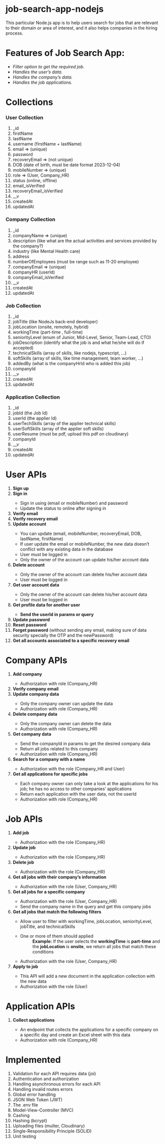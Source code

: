 # job-search-app-nodejs
This particular Node.js app is to help users search for jobs that are relevant to their domain or area of interest, and it also helps companies in the hiring process.

<h1>Features of Job Search App:</h1>
<ul>
  <li><i>Filter option to get the required job.</i></li>
  <li><i>Handles the user’s data.</i></li>
  <li><i>Handles the company’s data.</i></li>
  <li><i>Handles the job applications.</i></li>
</ul>

<h1>Collections</h1>

<h3>User Collection</h3>
<ol>
  <li>_id</li>
  <li>firstName</li>
  <li>lastName</li>
  <li>username (firstName + lastName)</li>
  <li>email ⇒ (unique)</li>
  <li>password</li>
  <li>recoveryEmail ⇒ (not unique)</li>
  <li>DOB (date of birth, must be date format 2023-12-04)</li>
  <li>mobileNumber ⇒ (unique)</li>
  <li>role ⇒ (User, Company_HR)</li>
  <li>status (online, offline)</li>
  <li>email_isVerified</li>
  <li>recoveryEmail_isVerified</li>
  <li>__v</li>
  <li>createdAt</li> 
  <li>updatedAt</li>
</ol>

<h3>Company Collection</h3>
<ol>
  <li>_id</li>
  <li>companyName ⇒ (unique)</li>
  <li>description (like what are the actual activities and services provided by the company?)</li>
  <li>industry (like Mental Health care)</li>
  <li>address</li>
  <li>numberOfEmployees (must be range such as 11-20 employee)</li>
  <li>companyEmail ⇒ (unique)</li>
  <li>companyHR (userId)</li>
  <li>companyEmail_isVerified</li>
  <li>__v</li>
  <li>createdAt</li> 
  <li>updatedAt</li>
</ol>

<h3>Job Collection</h3>
<ol>
  <li>_id</li>
  <li>jobTitle (like NodeJs back-end developer)</li>
  <li>jobLocation (onsite, remotely, hybrid)</li>
  <li>workingTime (part-time , full-time)</li>
  <li>seniorityLevel (enum of Junior, Mid-Level, Senior, Team-Lead, CTO)</li>
  <li>jobDescription (identify what the job is and what he/she will do if accepted)</li>
  <li>technicalSkills (array of skills, like nodejs, typescript, ...)</li>
  <li>softSkills (array of skills, like time management, team worker, ...)</li>
  <li>addedBy (what is the companyHrId who is added this job)</li>
  <li>companyId</li>
  <li>__v</li>
  <li>createdAt</li> 
  <li>updatedAt</li>
</ol>

<h3>Application Collection</h3>
<ol>
  <li>_id</li>
  <li>jobId (the Job Id)</li>
  <li>userId (the applier Id)</li>
  <li>userTechSkills (array of the applier technical skills)</li>
  <li>userSoftSkills (array of the applier soft skills)</li>
  <li>userResume (must be pdf, upload this pdf on cloudinary)</li>
  <li>companyId</li>
  <li>__v</li>
  <li>createdAt</li> 
  <li>updatedAt</li>
</ol>


<h1>User APIs</h1>
<ol>
  <li><b>Sign up</b></li>
  <li><b>Sign in</b></li>
    <ul>
      <li>Sign in using (email or mobileNumber) and password</li>
      <li>Update the status to online after signing in</li>
    </ul>
  <li><b>Verify email</b></li>
  <li><b>Verify recovery email</b></li>
  <li><b>Update account</b></li>
    <ul>
      <li>You can update (email, mobileNumber, recoveryEmail, DOB, lastName, firstName)</li>
      <li>If user update the email or mobileNumber, the new data doesn’t conflict with any existing data in the database</li>
      <li>User must be logged in</li>
      <li>Only the owner of the account can update his/her account data</li>
    </ul>
  <li><b>Delete account</b></li>
    <ul>
      <li>Only the owner of the account can delete his/her account data</li>
      <li>User must be logged in</li>
    </ul>
  <li><b>Get user account data</b></li>
    <ul>
      <li>Only the owner of the account can delete his/her account data</li>
      <li>User must be logged in</li>
    </ul>
  <li><b>Get profile data for another user</b></li>
    <ul>
      <li><b>Send the userId in params or query</b></li>
    </ul>
  <li><b>Update password</b></li>
  <li><b>Reset password</b></li>
  <li><b>Forget password</b> (without sending any email, making sure of data security specially the OTP and the newPassword)</li>
  <li><b>Get all accounts associated to a specific recovery email</b></li>
</ol>

<h1>Company APIs</h1>
<ol>
  <li><b>Add company</b></li>
    <ul>
      <li>Authorization with role (Company_HR)</li>
    </ul>
  <li><b>Verify company email</b></li>
  <li><b>Update company data</b></li>
    <ul>
      <li>Only the company owner can update the data</li>
      <li>Authorization with role (Company_HR)</li>
    </ul>
  <li><b>Delete company data</b></li>
    <ul>
      <li>Only the company owner can delete the data</li>
      <li>Authorization with role (Company_HR)</li>
    </ul>
  <li><b>Get company data</b></li>
    <ul>
      <li>Send the companyId in params to get the desired company data</li>
      <li>Return all jobs related to this company</li>
      <li>Authorization with role (Company_HR)</li>
    </ul>
  <li><b>Search for a company with a name</b></li>
    <ul>
      <li>Authorization with the role (Company_HR and User)</li>
    </ul>
  <li><b>Get all applications for specific jobs</b></li>
    <ul>
      <li>Each company owner can only take a look at the applications for his job; he has no access to other companies’ applications</li>
      <li>Return each application with the user data, not the userId</li>
      <li>Authorization with role (Company_HR)</li>
    </ul>
</ol>

<h1>Job APIs</h1>
<ol>
  <li><b>Add job</b></li>
    <ul>
      <li>Authorization with the role (Company_HR)</li>
    </ul>
  <li><b>Update job</b></li>
    <ul>
      <li>Authorization with the role (Company_HR)</li>
    </ul>
  <li><b>Delete job</b></li>
    <ul>
      <li>Authorization with the role (Company_HR)</li>
    </ul>
  <li><b>Get all jobs with their company’s information</b></li>
    <ul>
      <li>Authorization with the role (User, Company_HR)</li>
    </ul>
  <li><b>Get all jobs for a specific company</b></li>
    <ul>
      <li>Authorization with the role (User, Company_HR)</li>
      <li>Send the company name in the query and get this company jobs</li>
    </ul>
  <li><b>Get all jobs that match the following filters</b></li>
    <ul>
      <li>Allow user to filter with workingTime, jobLocation, seniorityLevel, jobTitle, and technicalSkills</li>
      <dl>
        <li>One or more of them should applied</li>
        <dd><b>Example:</b> If the user selects the <b>workingTime</b> is <b>part-time</b> and the <b>jobLocation</b> is <b>onsite</b>, we return all jobs that match these conditions</dd>
      </dl>
      <li>Authorization with the role (User, Company_HR)</li>
    </ul>
  <li><b>Apply to job</b></li>
    <ul>
      <li>This API will add a new document in the application collection with the new data</li>
      <li>Authorization with the role (User)</li>
    </ul>
</ol>

<h1>Application APIs</h1>
<ol>
  <li><b>Collect applications</b></li>
    <ul>
      <li>An endpoint that collects the applications for a specific company on a specific day and create an Excel sheet with this data</li>
      <li>Authorization with role (Company_HR)</li>
    </ul>
</ol>


<h1>Implemented</h1>

<ol>
  <li>Validation for each API requires data (joi)</li>
  <li>Authentication and authorization</li>
  <li>Handling asynchronous errors for each API</li>
  <li>Handling invalid routes errors</li>
  <li>Global error handling</li>
  <li>JSON Web Token (JWT)</li>
  <li>The .env file</li>
  <li>Model-View-Controller (MVC)</li>
  <li>Cashing</li>
  <li>Hashing (bcrypt)</li>
  <li>Uploading files (multer, Cloudinary)</li>
  <li>Single-Responsibility Principle (SOLID)</li>
  <li>Unit testing</li>
</ol>
